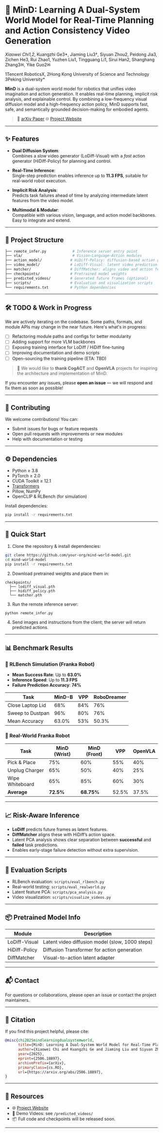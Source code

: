 # 🧠 MinD: Learning A Dual-System World Model for Real-Time Planning and Action Consistency Video Generation
*Xiaowei Chi1,2*, Kuangzhi Ge3*, Jiaming Liu3†, Siyuan Zhou2, Peidong Jia3, Zichen He3,
Rui Zhao1, Yuzhen Liu1, Tingguang Li1, Sirui Han2, Shanghang Zhang3✉, Yike Guo2✉

1Tencent RoboticsX, 2Hong Kong University of Science and Technology 3Peking University*

**MinD** is a dual-system world model for robotics that unifies video imagination and action generation. It enables real-time planning, implicit risk analysis, and explainable control. By combining a low-frequency visual diffusion model and a high-frequency action policy, MinD supports fast, safe, and semantically grounded decision-making for embodied agents.

> 📄 [arXiv Paper](https://arxiv.org/abs/2506.18897)
> 🌐 [Project Website](https://manipulate-in-dream.github.io)
---

## ✨ Features

- **Dual Diffusion System**:  
  Combines a *slow* video generator (LoDiff-Visual) with a *fast* action generator (HiDiff-Policy) for planning and control.

- **Real-Time Inference**:  
  Single-step prediction enables inference up to **11.3 FPS**, suitable for real-world robot execution.

- **Implicit Risk Analysis**:  
  Predicts task failures ahead of time by analyzing intermediate latent features from the video model.

- **Multimodal & Modular**:  
  Compatible with various vision, language, and action model backbones. Easy to integrate and extend.

---

## 📁 Project Structure

```bash
├── remote_infer.py            # Inference server entry point
├── vla/                       # Vision-Language-Action modules
├── action_model/             # HiDiff-Policy: diffusion-based action generator
├── video_model/              # LoDiff-Visual: latent video prediction model
├── matcher/                  # DiffMatcher: aligns video and action features
├── checkpoints/              # Pretrained model weights
├── predicted_videos/         # Generated future frames (optional)
├── scripts/                  # Evaluation and visualization scripts
└── requirements.txt          # Python dependencies
```

---

## 🛠️ TODO & Work in Progress

We are actively iterating on the codebase. Some paths, formats, and module APIs may change in the near future. Here's what's in progress:

- [ ] Refactoring module paths and configs for better modularity
- [ ] Adding support for more VLM backbones
- [ ] Exposing training interface for LoDiff / HiDiff fine-tuning
- [ ] Improving documentation and demo scripts
- [ ] Open-sourcing the training pipeline (ETA: TBD)

> 🙏 We would like to **thank CogACT** and **OpenVLA** projects for inspiring the architecture and implementation of MinD.

If you encounter any issues, please **open an issue** — we will respond and fix them as soon as possible!

---

## 🤝 Contributing

We welcome contributions! You can:

- Submit issues for bugs or feature requests
- Open pull requests with improvements or new modules
- Help with documentation or testing

---
## ⚙️ Dependencies

- Python ≥ 3.8
- PyTorch ≥ 2.0
- CUDA Toolkit ≥ 12.1
- [Transformers](https://github.com/huggingface/transformers)
- Pillow, NumPy
- OpenCLIP & RLBench (for simulation)

Install dependencies:

```bash
pip install -r requirements.txt
```

---

## 🚀 Quick Start

1. Clone the repository & install dependencies:

```bash
git clone https://github.com/your-org/mind-world-model.git
cd mind-world-model
pip install -r requirements.txt
```

2. Download pretrained weights and place them in:

```
checkpoints/
  ├── lodiff_visual.pth
  ├── hidiff_policy.pth
  └── matcher.pth
```

3. Run the remote inference server:

```bash
python remote_infer.py
```

4. Send images and instructions from the client; the server will return predicted actions.

---

## 📊 Benchmark Results

### 🧪 RLBench Simulation (Franka Robot)

- **Mean Success Rate**: Up to **63.0%**
- **Inference Speed**: Up to **11.3 FPS**
- **Failure Prediction Accuracy**: **74%**

| Task                  | MinD-B | VPP | RoboDreamer |
|-----------------------|--------|-----|-------------|
| Close Laptop Lid      | 68%    | 84% | 76%         |
| Sweep to Dustpan      | 96%    | 80% | 76%         |
| Mean Accuracy         | 63.0%  | 53% | 50.3%       |

### 🤖 Real-World Franka Robot

| Task               | MinD (Wrist) | MinD (Front) | VPP  | OpenVLA |
|--------------------|--------------|--------------|------|---------|
| Pick & Place       | 75%          | 60%          | 55%  | 40%     |
| Unplug Charger     | 65%          | 50%          | 40%  | 25%     |
| Wipe Whiteboard    | 65%          | 85%          | 60%  | 30%     |
| **Average**        | **72.5%**    | **68.75%**   | 52.5%| 37.5%   |

---

## 📈 Risk-Aware Inference

- **LoDiff** predicts future frames as latent features.
- **DiffMatcher** aligns these with HiDiff’s action space.
- Latent PCA analysis shows clear separation between **successful** and **failed** task predictions.
- Enables early-stage failure detection without extra supervision.

---

## 🧪 Evaluation Scripts

- RLBench evaluation: `scripts/eval_rlbench.py`
- Real-world testing: `scripts/eval_realworld.py`
- Latent feature PCA: `scripts/pca_analysis.py`
- Video visualization: `scripts/visualize_videos.py`

---

## 📦 Pretrained Model Info

| Module         | Description                                  |
|----------------|----------------------------------------------|
| LoDiff-Visual  | Latent video diffusion model (slow, 1000 steps) |
| HiDiff-Policy  | Diffusion Transformer for action generation  |
| DiffMatcher    | Visual-to-action latent adapter              |

---


## 📬 Contact

For questions or collaborations, please open an issue or contact the project maintainers.

---

## 📖 Citation

If you find this project helpful, please cite:

```bibtex
@misc{chi2025mindlearningdualsystemworld,
      title={MinD: Learning A Dual-System World Model for Real-Time Planning and Implicit Risk Analysis}, 
      author={Xiaowei Chi and Kuangzhi Ge and Jiaming Liu and Siyuan Zhou and Peidong Jia and Zichen He and Rui Zhao and Yuzhen Liu and Tingguang Li and Lei Han and Sirui Han and Shanghang Zhang and Yike Guo},
      year={2025},
      eprint={2506.18897},
      archivePrefix={arXiv},
      primaryClass={cs.RO},
      url={https://arxiv.org/abs/2506.18897}, 
}
```

---

## 🔗 Resources

- 🌐 [Project Website](https://manipulate-in-dream.github.io)
- 🎥 Demo Videos: see `/predicted_videos/`
- 📦 Full code and checkpoints will be released soon.

---
